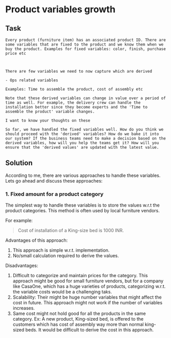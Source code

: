 # Product variables growth

## Task

```
Every product (furniture item) has an associated product ID. There are some variables that are fixed to the product and we know them when we buy the product. Examples for fixed variables: color, finish, purchase price etc



There are few variables we need to now capture which are derived

- Ops related variables

Examples: Time to assemble the product, cost of assembly etc

Note that these derived variables can change in value over a period of time as well. For example, the delivery crew can handle the installation better since they become experts and the 'Time to assemble the product' variable changes.

I want to know your thoughts on these

So far, we have handled the fixed variables well. How do you think we should proceed with the 'derived' variables? How do we bake it into our system? If the business teams need to make a decision based on the derived variables, how will you help the teams get it? How will you ensure that the 'derived values' are updated with the latest value.
```

## Solution

According to me, there are various approaches to handle these variables. Lets go ahead and discuss these approaches:

### 1. Fixed amount for a product category

The simplest way to handle these variables is to store the values w.r.t the product categories. This method is often used by local furniture vendors.

For example:

> Cost of installation of a King-size bed is 1000 INR.

Advantages of this approach:

1. This approach is simple w.r.t. implementation.
2. No/small calculation required to derive the values.

Disadvantages:

1. Difficult to categorize and maintain prices for the category. This approach might be good for small furniture vendors, but for a company like CasaOne, which has a huge varieties of products, categorizing w.r.t. the variable costs would be a challenging taks.
2. Scalability: Their might be huge number variables that might affect the cost in future. This approach might not work if the number of variables increases.
3. Same cost might not hold good for all the products in the same category. Ex: A new product, King-sized bed, is offered to the customers which has cost of assembly way more than normal king-sized beds. It would be difficult to derive the cost in this approach.

